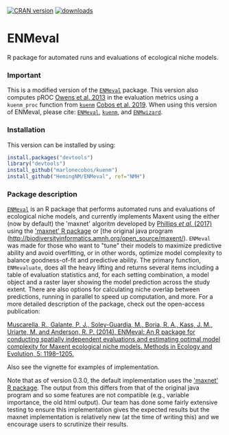 [![CRAN version](http://www.r-pkg.org/badges/version/wallace)](https://CRAN.R-project.org/package=wallace) [![downloads](http://cranlogs.r-pkg.org/badges/grand-total/wallace?color=orange)](http://cranlogs.r-pkg.org/badges/grand-total/wallace?color=orange)

# ENMeval
R package for automated runs and evaluations of ecological niche models.

### Important
This is a modified version of the [`ENMeval`](https://cran.r-project.org/package=ENMeval) package. 
This version also computes pROC [Owens et al. 2013](https://doi.org/10.1016/j.ecolmodel.2013.04.011) in the evaluation metrics using a `kuenm_proc` function from [`kuenm`](https://github.com/marlonecobos/kuenm) [Cobos et al. 2019](https://doi.org/10.7717/peerj.6281).
When using this version of ENMeval, please cite: [`ENMeval`](https://cran.r-project.org/package=ENMeval),
[`kuenm`](https://github.com/marlonecobos/kuenm), and
[`ENMwizard`](https://github.com/HemingNM/ENMwizard).

### Installation
This version can be installed by using:
```r
install.packages("devtools")
library("devtools")
install_github("marlonecobos/kuenm")
install_github("HemingNM/ENMeval", ref="NMH")
```

### Package description
[`ENMeval`](https://cran.r-project.org/package=ENMeval) is an R package that performs automated runs and evaluations of ecological niche models, and currently implements Maxent using the either (now by default) the 'maxnet' algoritm developed by [Phillips *et al.* (2017)](https://onlinelibrary.wiley.com/doi/full/10.1111/ecog.03049) using the ['maxnet' R package](https://cran.r-project.org/package=maxnet) or [the original java program (http://biodiversityinformatics.amnh.org/open_source/maxent/). `ENMeval` was made for those who want to "tune" their models to maximize predictive ability and avoid overfitting, or in other words, optimize model complexity to balance goodness-of-fit and predictive ability. The primary function, `ENMevaluate`, does all the heavy lifting and returns several items including a table of evaluation statistics and, for each setting combination, a model object and a raster layer showing the model prediction across the study extent. There are also options for calculating niche overlap between predictions, running in parallel to speed up computation, and more. For a more detailed description of the package, check out the open-access publication:

[Muscarella, R., Galante, P. J., Soley-Guardia, M., Boria, R. A., Kass, J. M., Uriarte, M. and Anderson, R. P. (2014), ENMeval: An R package for conducting spatially independent evaluations and estimating optimal model complexity for Maxent ecological niche models. Methods in Ecology and Evolution, 5: 1198–1205.](http://onlinelibrary.wiley.com/doi/10.1111/2041-210X.12261/full)

Also see the vignette for examples of implementation.

Note that as of version 0.3.0, the default implementation uses the ['maxnet' R package](https://cran.r-project.org/package=maxnet).  The output from this differs from that of the original java program and so some features are not compatible (e.g., variable importance, the old html output).  Our team has done some fairly extensive testing to ensure this implementation gives the expected results but the maxnet implementation is relatively new (at the time of writing this) and we encourage users to scrutinize their results.
